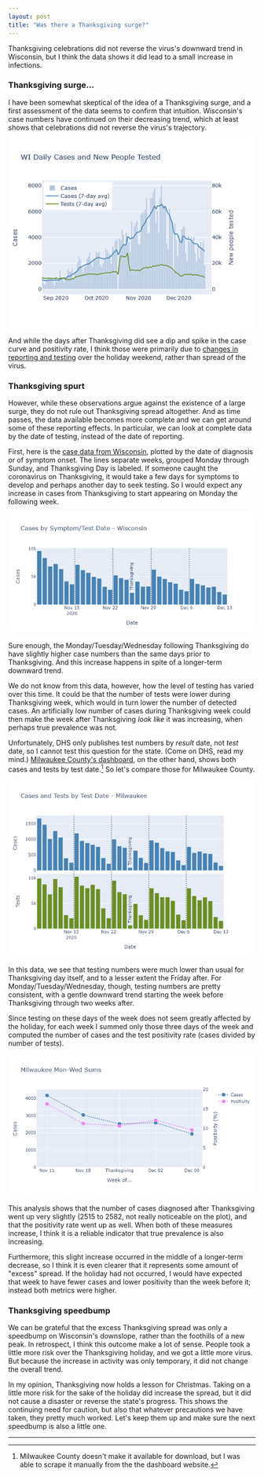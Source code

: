 ```yaml
---
layout: post
title: "Was there a Thanksgiving surge?"
---
```


Thanksgiving celebrations did not reverse the virus's downward trend in Wisconsin, but I think the data shows it did lead to a small increase in infections.

### Thanksgiving surge...
I have been somewhat skeptical of the idea of a Thanksgiving surge, and a first assessment of the data seems to confirm that intuition. Wisconsin's case numbers have continued on their decreasing trend, which at least shows that celebrations did not reverse the virus's trajectory.

![Cases trend](../assets/Cases-Tests-WI_2020-12-20.png)

And while the days after Thanksgiving did see a dip and spike in the case curve and positivity rate, I think those were primarily due to [changes in reporting and testing](2020-12-07-status-update.md) over the holiday weekend, rather than spread of the virus.

### Thanksgiving spurt
However, while these observations argue against the existence of a large surge, they do not rule out Thanksgiving spread altogether. And as time passes, the data available becomes more complete and we can get around some of these reporting effects. In particular, we can look at complete data by the date of testing, instead of the date of reporting. 

First, here is the [case data from Wisconsin](https://www.dhs.wisconsin.gov/covid-19/county.htm), plotted by the date of diagnosis or of symptom onset. The lines separate weeks, grouped Monday through Sunday, and Thanksgiving Day is labeled. 
If someone caught the coronavirus on Thanksgiving, it would take a few days for symptoms to develop and perhaps another day to seek testing. So I would expect any increase in cases from Thanksgiving to start appearing on Monday the following week.

![Cases Wisconsin](../assets/Thanksgiving-WI.png)

Sure enough, the Monday/Tuesday/Wednesday following Thanksgiving do have slightly higher case numbers than the same days prior to Thanksgiving. And this increase happens in spite of a longer-term downward trend.

We do not know from this data, however, how the level of testing has varied over this time. It could be that the number of tests were lower during Thanksgiving week, which would in turn lower the number of detected cases. An artificially low number of cases during Thanksgiving week could then make the week after Thanksgiving *look like* it was increasing, when perhaps true prevalence was not.

Unfortunately, DHS only publishes test numbers by *result* date, not *test* date, so I cannot test this question for the state. (Come on DHS, read my mind.) [Milwaukee County's dashboard](https://www.arcgis.com/apps/opsdashboard/index.html#/018eedbe075046779b8062b5fe1055bf), on the other hand, shows both cases and tests by test date.[^Brag] So let's compare those for Milwaukee County.

![Cases and Tests Milwaukee](../assets/Thanksgiving-Milwaukee.png)

In this data, we see that testing numbers were much lower than usual for Thanksgiving day itself, and to a lesser extent the Friday after. For Monday/Tuesday/Wednesday, though, testing numbers are pretty consistent, with a gentle downward trend starting the week before Thanksgiving through two weeks after.

Since testing on these days of the week does not seem greatly affected by the holiday, for each week I summed only those three days of the week and computed the number of cases and the test positivity rate (cases divided by number of tests).

![Mon-Wed Milwaukee](../assets/Thanksgiving-MonWed-Milwaukee.png)

This analysis shows that the number of cases diagnosed after Thanksgiving went up very slightly (2515 to 2582, not really noticeable on the plot), and that the positivity rate went up as well. When both of these measures increase, I think it is a reliable indicator that true prevalence is also increasing. 

Furthermore, this slight increase occurred in the middle of a longer-term decrease, so I think it is even clearer that it represents some amount of "excess" spread. If the holiday had not occurred, I would have expected that week to have fewer cases and lower positivity than the week before it; instead both metrics were higher.

### Thanksgiving speedbump
We can be grateful that the excess Thanksgiving spread was only a speedbump on Wisconsin's downslope, rather than the foothills of a new peak. In retrospect, I think this outcome make a lot of sense. People took a little more risk over the Thanksgiving holiday, and we got a little more virus. But because the increase in activity was only temporary, it did not change the overall trend.

In my opinion, Thanksgiving now holds a lesson for Christmas. Taking on a little more risk for the sake of the holiday did increase the spread, but it did not cause a disaster or reverse the state's progress. This shows the continuing need for caution, but also that whatever precautions we have taken, they pretty much worked. Let's keep them up and make sure the next speedbump is also a little one.

---
[^Brag]: Milwaukee County doesn't make it available for download, but I was able to scrape it manually from the the dashboard website.

